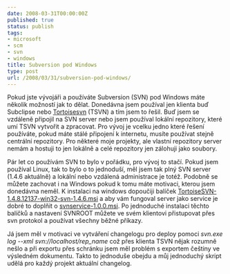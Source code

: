```yaml
---
date: 2008-03-31T00:00:00Z
published: true
status: publish
tags:
- microsoft
- scm
- svn
- windows
title: Subversion pod Windows
type: post
url: /2008/03/31/subversion-pod-windows/
---
```


Pokud jste vývojáři a používáte Subversion (SVN) pod Windows máte několik možností jak to dělat. Donedávna jsem používal jen klienta buď Subclipse nebo <a href="https://tortoisesvn.tigris.org/">Tortoisesvn</a> (TSVN) a tím jsem to řešil. Buď jsem se vzdáleně připojil na SVN server nebo jsem používal lokální repozitory, které umí TSVN vytvořit a zpracovat. Pro vývoj je vcelku jedno které řešení používáte, pokud máte stálé připojení k internetu, musíte používat stejně centrální repozitory. Pro některé moje projekty, ale vlastní repozitory server nemám a hostuji to jen lokálně a celé repozitory jen zálohuji jako soubory.

Pár let co používám SVN to bylo v pořádku, pro vývoj to stačí. Pokud jsem používal Linux, tak to bylo o to jednoduší, měl jsem tak plný SVN server (1.4.6 aktuálně) a lokální nebo vzdálená administrace je totéž. Podobně se můžete zachovat i na Windows pokud k tomu máte motivaci, kterou jsem donedávna neměl. K instalaci na windows dopoučiji balíček <a href="https://tortoisesvn.net/downloads">TortoiseSVN-1.4.8.12137-win32-svn-1.4.6.msi</a> a aby vám fungoval server jako service je dobré to doplňit o <a href="https://svnservice.tigris.org">svnservice-1.0.0.msi</a>. Po jednoduché instalaci těchto balíčků a nastavení SVNROOT můžete ve svém klientovi přistupovat přes svn protokol a používat všechny běžné příkazy.

Já jsem měl v motivaci ve vytváření changelogu pro deploy pomoci <em>svn.exe log --xml svn://localhost/rep_name</em> což přes klienta TSVN nějak rozumně nešlo a při exportu přes schránku jsem měl problém s exportem češtiny ve výsledném dokumentu. Takto to jednoduše obejdu a můj jednoduchý skript udělá pro každý projekt aktuální changelog.
